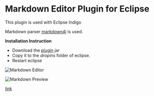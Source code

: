 # Markdown Editor Plugin for Eclipse

This plugin is used with Eclipse Indigo

Markdown parser [markdown4j][m4j] is used.

**Installation Instruction**
* Download the [plugin][] jar
* Copy it to the *dropins* folder of eclipse.
* Restart eclipse

![Markdown Editor][md_editor]

![Markdown Preview][md_preview]

[link][]

[m4j]: https://code.google.com/p/markdown4j/
[plugin]: http://media.arundhaj.com/projects/markdown-plugin/org.arundhaj.markdown_1.0.0.201303012319.jar
[md_editor]: http://media.arundhaj.com/projects/markdown-plugin/md-editor.jpg
[md_preview]: http://media.arundhaj.com/projects/markdown-plugin/md-preview.jpg
[link]: http://arundhaj.com/projects/markdown-editor-plugin-eclipse.html
